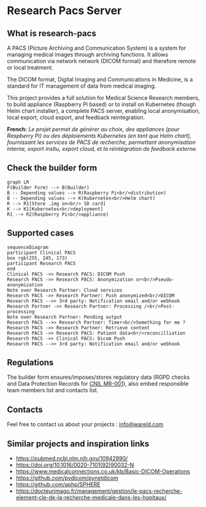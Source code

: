 # Research Pacs Server

## What is research-pacs

A PACS (Picture Archiving and Communication System) is a system for managing medical images through archiving functions. It allows communication via network network (DICOM format) and therefore remote or local treatment.

The DICOM format, Digital Imaging and Communications in Medicine, is a standard for IT management of data from medical imaging.

This project provides a full solution for Medical Science Research members, to build appliance (Raspberry Pi based) or to install on Kubernetes (though Helm chart installer), a complete PACS server, enabling local anonymisation, local export, cloud export, and feedback reintegration.

**French:** *Le projet permet de générer au choix, des appliances (pour Raspberry Pi) ou des déploiements Kubernetes (en tant que Helm chart), fournissant les services de PACS de recherche, permettant anonymisation interne, export insitu, export cloud, et la réintégration de feedback externe.*

## Check the builder form
```mermaid
graph LR
F(Builder Form) --> B(Builder)
B -- Depending values --> R(Raspberry Pi<br/>distribution)
B -- Depending values --> K(Kubernetes<br/>Helm chart)
R --> R1[Store .img on<br/> SD card]
K --> K1[Kubernetes<br/>deployment]
R1 --> R2(Raspberry Pi<br/>appliance)
```

## Supported cases
```mermaid
sequenceDiagram
participant Clinical PACS
box rgb(255, 245, 173) 
participant Research PACS
end
Clinical PACS ->> Research PACS: DICOM Push
Research PACS ->> Research PACS: Anonymization or<br/>Pseudo-anonymization
Note over Research Partner: Cloud services
Research PACS ->> Research Partner: Push anonymized<br/>DICOM
Research PACS -->> 3rd party: Notification email and/or webhook
Research Partner ->> Research Partner: Processing /<br/>Post-processing
Note over Research Partner: Pending output
Research PACS -->> Research Partner: Timer<br/>Something for me ?
Research PACS ->> Research Partner: Retrieve content
Research PACS ->> Research PACS: Patient data<br/>reconcilliation
Research PACS ->> Clinical PACS: Dicom Push
Research PACS -->> 3rd party: Notification email and/or webhook
```

## Regulations
The builder form ensures/imposes/stores regulatory data (RGPD checks and Data Protection Records for [CNIL MR-001](https://www.cnil.fr/sites/cnil/files/atoms/files/mr-001.pdf)), also embed responsible team members list and contacts list.

## Contacts
Feel free to contact us about your projects : info@wareld.com

## Similar projects and inspiration links
- https://pubmed.ncbi.nlm.nih.gov/10942990/
- https://doi.org/10.1016/0020-7101(92)90032-N
- https://www.medicalconnections.co.uk/kb/Basic-DICOM-Operations
- https://github.com/pydicom/pynetdicom
- https://github.com/aphp/SPHERE
- https://docteurimago.fr/management/gestion/le-pacs-recherche-element-cle-de-la-recherche-medicale-dans-les-hopitaux/
